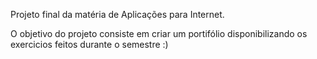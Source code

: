 Projeto final da matéria de Aplicações para Internet.

O objetivo do projeto consiste em criar um portifólio disponibilizando os exercicios feitos durante o semestre :)
